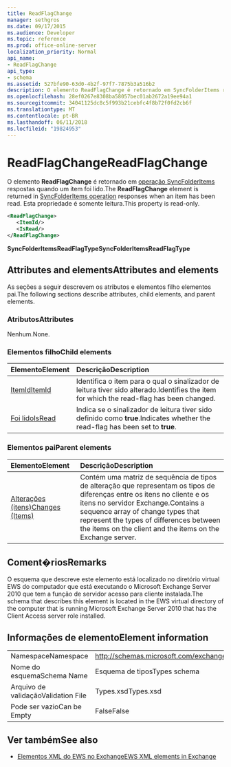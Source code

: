 ```yaml
---
title: ReadFlagChange
manager: sethgros
ms.date: 09/17/2015
ms.audience: Developer
ms.topic: reference
ms.prod: office-online-server
localization_priority: Normal
api_name:
- ReadFlagChange
api_type:
- schema
ms.assetid: 527bfe90-63d0-4b2f-97f7-7875b3a516b2
description: O elemento ReadFlagChange é retornado em SyncFolderItems respostas da operação quando um item foi lido. Esta propriedade é somente leitura.
ms.openlocfilehash: 28ef0267e8308ba58057bec01ab2672a19ee94a1
ms.sourcegitcommit: 34041125dc8c5f993b21cebfc4f8b72f0fd2cb6f
ms.translationtype: MT
ms.contentlocale: pt-BR
ms.lasthandoff: 06/11/2018
ms.locfileid: "19824953"
---
```

# <a name="readflagchange"></a><span data-ttu-id="0c109-104">ReadFlagChange</span><span class="sxs-lookup"><span data-stu-id="0c109-104">ReadFlagChange</span></span>

<span data-ttu-id="0c109-105">O elemento **ReadFlagChange** é retornado em [operação SyncFolderItems](syncfolderitems-operation.md) respostas quando um item foi lido.</span><span class="sxs-lookup"><span data-stu-id="0c109-105">The **ReadFlagChange** element is returned in [SyncFolderItems operation](syncfolderitems-operation.md) responses when an item has been read.</span></span> <span data-ttu-id="0c109-106">Esta propriedade é somente leitura.</span><span class="sxs-lookup"><span data-stu-id="0c109-106">This property is read-only.</span></span> 
  
```xml
<ReadFlagChange>
   <ItemId/>
   <IsRead/>
</ReadFlagChange>
```

 <span data-ttu-id="0c109-107">**SyncFolderItemsReadFlagType**</span><span class="sxs-lookup"><span data-stu-id="0c109-107">**SyncFolderItemsReadFlagType**</span></span>
## <a name="attributes-and-elements"></a><span data-ttu-id="0c109-108">Attributes and elements</span><span class="sxs-lookup"><span data-stu-id="0c109-108">Attributes and elements</span></span>

<span data-ttu-id="0c109-109">As seções a seguir descrevem os atributos e elementos filho elementos pai.</span><span class="sxs-lookup"><span data-stu-id="0c109-109">The following sections describe attributes, child elements, and parent elements.</span></span>
  
### <a name="attributes"></a><span data-ttu-id="0c109-110">Atributos</span><span class="sxs-lookup"><span data-stu-id="0c109-110">Attributes</span></span>

<span data-ttu-id="0c109-111">Nenhum.</span><span class="sxs-lookup"><span data-stu-id="0c109-111">None.</span></span>
  
### <a name="child-elements"></a><span data-ttu-id="0c109-112">Elementos filho</span><span class="sxs-lookup"><span data-stu-id="0c109-112">Child elements</span></span>

|<span data-ttu-id="0c109-113">**Elemento**</span><span class="sxs-lookup"><span data-stu-id="0c109-113">**Element**</span></span>|<span data-ttu-id="0c109-114">**Descrição**</span><span class="sxs-lookup"><span data-stu-id="0c109-114">**Description**</span></span>|
|:-----|:-----|
|[<span data-ttu-id="0c109-115">ItemId</span><span class="sxs-lookup"><span data-stu-id="0c109-115">ItemId</span></span>](itemid.md) <br/> |<span data-ttu-id="0c109-116">Identifica o item para o qual o sinalizador de leitura tiver sido alterado.</span><span class="sxs-lookup"><span data-stu-id="0c109-116">Identifies the item for which the read-flag has been changed.</span></span>  <br/> |
|[<span data-ttu-id="0c109-117">Foi lido</span><span class="sxs-lookup"><span data-stu-id="0c109-117">IsRead</span></span>](isread.md) <br/> |<span data-ttu-id="0c109-118">Indica se o sinalizador de leitura tiver sido definido como **true**.</span><span class="sxs-lookup"><span data-stu-id="0c109-118">Indicates whether the read-flag has been set to **true**.</span></span>  <br/> |
   
### <a name="parent-elements"></a><span data-ttu-id="0c109-119">Elementos pai</span><span class="sxs-lookup"><span data-stu-id="0c109-119">Parent elements</span></span>

|<span data-ttu-id="0c109-120">**Elemento**</span><span class="sxs-lookup"><span data-stu-id="0c109-120">**Element**</span></span>|<span data-ttu-id="0c109-121">**Descrição**</span><span class="sxs-lookup"><span data-stu-id="0c109-121">**Description**</span></span>|
|:-----|:-----|
|[<span data-ttu-id="0c109-122">Alterações (itens)</span><span class="sxs-lookup"><span data-stu-id="0c109-122">Changes (Items)</span></span>](changes-items.md) <br/> |<span data-ttu-id="0c109-123">Contém uma matriz de sequência de tipos de alteração que representam os tipos de diferenças entre os itens no cliente e os itens no servidor Exchange.</span><span class="sxs-lookup"><span data-stu-id="0c109-123">Contains a sequence array of change types that represent the types of differences between the items on the client and the items on the Exchange server.</span></span>  <br/> |
   
## <a name="remarks"></a><span data-ttu-id="0c109-124">Coment�rios</span><span class="sxs-lookup"><span data-stu-id="0c109-124">Remarks</span></span>

<span data-ttu-id="0c109-125">O esquema que descreve este elemento está localizado no diretório virtual EWS do computador que está executando o Microsoft Exchange Server 2010 que tem a função de servidor acesso para cliente instalada.</span><span class="sxs-lookup"><span data-stu-id="0c109-125">The schema that describes this element is located in the EWS virtual directory of the computer that is running Microsoft Exchange Server 2010 that has the Client Access server role installed.</span></span>
  
## <a name="element-information"></a><span data-ttu-id="0c109-126">Informações de elemento</span><span class="sxs-lookup"><span data-stu-id="0c109-126">Element information</span></span>

|||
|:-----|:-----|
|<span data-ttu-id="0c109-127">Namespace</span><span class="sxs-lookup"><span data-stu-id="0c109-127">Namespace</span></span>  <br/> |http://schemas.microsoft.com/exchange/services/2006/types  <br/> |
|<span data-ttu-id="0c109-128">Nome do esquema</span><span class="sxs-lookup"><span data-stu-id="0c109-128">Schema Name</span></span>  <br/> |<span data-ttu-id="0c109-129">Esquema de tipos</span><span class="sxs-lookup"><span data-stu-id="0c109-129">Types schema</span></span>  <br/> |
|<span data-ttu-id="0c109-130">Arquivo de validação</span><span class="sxs-lookup"><span data-stu-id="0c109-130">Validation File</span></span>  <br/> |<span data-ttu-id="0c109-131">Types.xsd</span><span class="sxs-lookup"><span data-stu-id="0c109-131">Types.xsd</span></span>  <br/> |
|<span data-ttu-id="0c109-132">Pode ser vazio</span><span class="sxs-lookup"><span data-stu-id="0c109-132">Can be Empty</span></span>  <br/> |<span data-ttu-id="0c109-133">False</span><span class="sxs-lookup"><span data-stu-id="0c109-133">False</span></span>  <br/> |
   
## <a name="see-also"></a><span data-ttu-id="0c109-134">Ver também</span><span class="sxs-lookup"><span data-stu-id="0c109-134">See also</span></span>



- [<span data-ttu-id="0c109-135">Elementos XML do EWS no Exchange</span><span class="sxs-lookup"><span data-stu-id="0c109-135">EWS XML elements in Exchange</span></span>](ews-xml-elements-in-exchange.md)

